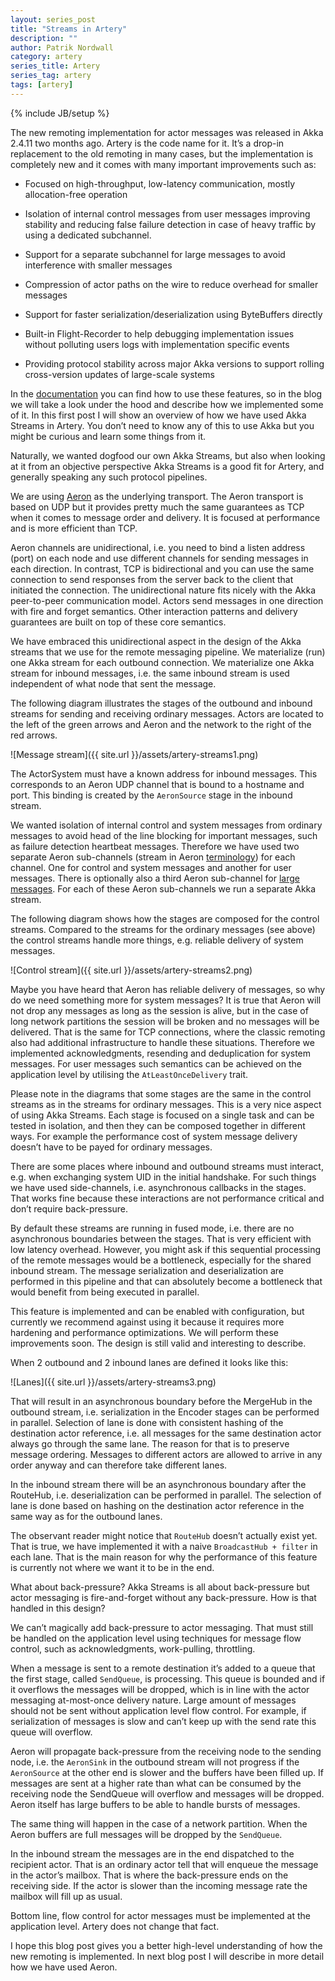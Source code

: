 ```yaml
---
layout: series_post
title: "Streams in Artery"
description: ""
author: Patrik Nordwall
category: artery
series_title: Artery
series_tag: artery
tags: [artery]
---
```

{% include JB/setup %}

The new remoting implementation for actor messages was released in Akka 2.4.11 two months ago. Artery is the code name for it. It’s a drop-in replacement to the old remoting in many cases, but the implementation is completely new and it comes with many important improvements such as:

* Focused on high-throughput, low-latency communication, mostly allocation-free operation

* Isolation of internal control messages from user messages improving stability and reducing false failure detection in case of heavy traffic by using a dedicated subchannel.

* Support for a separate subchannel for large messages to avoid interference with smaller messages

* Compression of actor paths on the wire to reduce overhead for smaller messages

* Support for faster serialization/deserialization using ByteBuffers directly

* Built-in Flight-Recorder to help debugging implementation issues without polluting users logs with implementation specific events

* Providing protocol stability across major Akka versions to support rolling cross-version updates of large-scale systems

In the [documentation](http://doc.akka.io/docs/akka/2.4/scala/remoting-artery.html) you can find how to use these features, so in the blog we will take a look under the hood and describe how we implemented some of it. In this first post I will show an overview of how we have used Akka Streams in Artery. You don’t need to know any of this to use Akka but you might be curious and learn some things from it.

Naturally, we wanted dogfood our own Akka Streams, but also when looking at it from an objective perspective Akka Streams is a good fit for Artery, and generally speaking any such protocol pipelines.

We are using [Aeron](https://github.com/real-logic/Aeron) as the underlying transport. The Aeron transport is based on UDP but it provides pretty much the same guarantees as TCP when it comes to message order and delivery. It is focused at performance and is more efficient than TCP.

Aeron channels are unidirectional, i.e. you need to bind a listen address (port) on each node and use different channels for sending messages in each direction. In contrast, TCP is bidirectional and you can use the same connection to send responses from the server back to the client that initiated the connection. The unidirectional nature fits nicely with the Akka peer-to-peer communication model. Actors send messages in one direction with fire and forget semantics. Other interaction patterns and delivery guarantees are built on top of these core semantics.

We have embraced this unidirectional aspect in the design of the Akka streams that we use for the remote messaging pipeline. We materialize (run) one Akka stream for each outbound connection. We materialize one Akka stream for inbound messages, i.e. the same inbound stream is used independent of what node that sent the message.

The following diagram illustrates the stages of the outbound and inbound streams for sending and receiving ordinary messages. Actors are located to the left of the green arrows and Aeron and the network to the right of the red arrows.

![Message stream]({{ site.url }}/assets/artery-streams1.png)

The ActorSystem must have a known address for inbound messages. This corresponds to an Aeron UDP channel that is bound to a hostname and port. This binding is created by the `AeronSource` stage in the inbound stream.

We wanted isolation of internal control and system messages from ordinary messages to avoid head of the line blocking for important messages, such as failure detection heartbeat messages. Therefore we have used two separate Aeron sub-channels (stream in Aeron [terminology](https://github.com/real-logic/Aeron/wiki/Protocol-Specification#terminology)) for each channel. One for control and system messages and another for user messages. There is optionally also a third Aeron sub-channel for [large messages](http://doc.akka.io/docs/akka/2.4/scala/remoting-artery.html#Dedicated_subchannel_for_large_messages). For each of these Aeron sub-channels we run a separate Akka stream.

The following diagram shows how the stages are composed for the control streams. Compared to the streams for the ordinary messages (see above) the control streams handle more things, e.g. reliable delivery of system messages. 

![Control stream]({{ site.url }}/assets/artery-streams2.png)

Maybe you have heard that Aeron has reliable delivery of messages, so why do we need something more for system messages? It is true that Aeron will not drop any messages as long as the session is alive, but in the case of long network partitions the session will be broken and no messages will be delivered. That is the same for TCP connections, where the classic remoting also had additional infrastructure to handle these situations. Therefore we implemented acknowledgments, resending and deduplication for system messages. For user messages such semantics can be achieved on the application level by utilising the `AtLeastOnceDelivery` trait.

Please note in the diagrams that some stages are the same in the control streams as in the streams for ordinary messages. This is a very nice aspect of using Akka Streams. Each stage is focused on a single task and can be tested in isolation, and then they can be composed together in different ways. For example the performance cost of system message delivery doesn’t have to be payed for ordinary messages.

There are some places where inbound and outbound streams must interact, e.g. when exchanging system UID in the initial handshake. For such things we have used side-channels, i.e. asynchronous callbacks in the stages. That works fine because these interactions are not performance critical and don’t require back-pressure.

By default these streams are running in fused mode, i.e. there are no asynchronous boundaries between the stages. That is very efficient with low latency overhead. However, you might ask if this sequential processing of the remote messages would be a bottleneck, especially for the shared inbound stream. The message serialization and deserialization are performed in this pipeline and that can absolutely become a bottleneck that would benefit from being executed in parallel. 

This feature is implemented and can be enabled with configuration, but currently we recommend against using it because it requires more hardening and performance optimizations. We will perform these improvements soon. The design is still valid and interesting to describe.

When 2 outbound and 2 inbound lanes are defined it looks like this:

![Lanes]({{ site.url }}/assets/artery-streams3.png)

That will result in an asynchronous boundary before the MergeHub in the outbound stream, i.e. serialization in the Encoder stages can be performed in parallel. Selection of lane is done with consistent hashing of the destination actor reference, i.e. all messages for the same destination actor always go through the same lane. The reason for that is to preserve message ordering. Messages to different actors are allowed to arrive in any order anyway and can therefore take different lanes.

In the inbound stream there will be an asynchronous boundary after the RouteHub, i.e. deserialization can be performed in parallel. The selection of lane is done based on hashing on the destination actor reference in the same way as for the outbound lanes.

The observant reader might notice that `RouteHub` doesn’t actually exist yet. That is true, we have implemented it with a naive `BroadcastHub + filter` in each lane. That is the main reason for why the performance of this feature is currently not where we want it to be in the end.

What about back-pressure? Akka Streams is all about back-pressure but actor messaging is fire-and-forget without any back-pressure. How is that handled in this design?

We can’t magically add back-pressure to actor messaging. That must still be handled on the application level using techniques for message flow control, such as acknowledgments, work-pulling, throttling.

When a message is sent to a remote destination it’s added to a queue that the first stage, called `SendQueue`, is processing. This queue is bounded and if it overflows the messages will be dropped, which is in line with the actor messaging at-most-once delivery nature. Large amount of messages should not be sent without application level flow control. For example, if serialization of messages is slow and can’t keep up with the send rate this queue will overflow.

Aeron will propagate back-pressure from the receiving node to the sending node, i.e. the `AeronSink` in the outbound stream will not progress if the `AeronSource` at the other end is slower and the buffers have been filled up. If messages are sent at a higher rate than what can be consumed by the receiving node the SendQueue will overflow and messages will be dropped. Aeron itself has large buffers to be able to handle bursts of messages.

The same thing will happen in the case of a network partition. When the Aeron buffers are full messages will be dropped by the `SendQueue`.

In the inbound stream the messages are in the end dispatched to the recipient actor. That is an ordinary actor tell that will enqueue the message in the actor’s mailbox. That is where the back-pressure ends on the receiving side. If the actor is slower than the incoming message rate the mailbox will fill up as usual.

Bottom line, flow control for actor messages must be implemented at the application level. Artery does not change that fact.

I hope this blog post gives you a better high-level understanding of how the new remoting is implemented. In next blog post I will describe in more detail how we have used Aeron.



